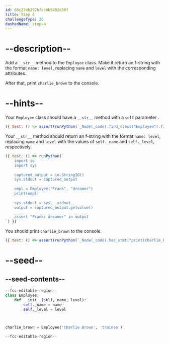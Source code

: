 ```yaml
---
id: 68c27eb292bfec6b9402d58f
title: Step 4
challengeType: 20
dashedName: step-4
---
```


# --description--

Add a `__str__` method to the `Employee` class. Make it return an f-string with the format `name: level`, replacing `name` and `level` with the corresponding attributes.

After that, print `charlie_brown` to the console.

# --hints--

Your `Employee` class should have a `__str__` method with a `self` parameter .

```js
({ test: () => assert(runPython(`_Node(_code).find_class("Employee").find_function("__str__").has_args("self")`)) })
```

Your `__str__` method should return an f-string with the format `name: level`, replacing `name` and `level` with the values of `self._name` and `self._level`, respectively.

```js
({ test: () => runPython(`
    import io
    import sys
        
    captured_output = io.StringIO()
    sys.stdout = captured_output
        
    empl = Employee("Frank", "dreamer")
    print(empl)
        
    sys.stdout = sys.__stdout__
    output = captured_output.getvalue()
        
    assert "Frank: dreamer" in output
`) })
```

You should print `charlie_brown` to the console.

```js
({ test: () => assert(runPython(`_Node(_code).has_stmt("print(charlie_brown)")`)) })
```

# --seed--

## --seed-contents--

```py
--fcc-editable-region--
class Employee:
    def __init__(self, name, level):
        self._name = name
        self._level = level

    

charlie_brown = Employee('Charlie Brown', 'trainee')

--fcc-editable-region--
```
